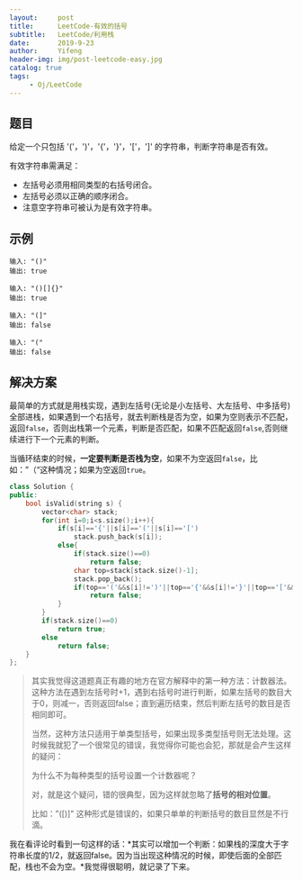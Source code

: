 ```yaml
---
layout:     post
title:      LeetCode-有效的括号
subtitle:   LeetCode/利用栈
date:       2019-9-23
author:     Yifeng
header-img: img/post-leetcode-easy.jpg
catalog: true
tags:
     - Oj/LeetCode
---
```


## 题目

给定一个只包括 '('，')'，'{'，'}'，'['，']' 的字符串，判断字符串是否有效。

有效字符串需满足：

- 左括号必须用相同类型的右括号闭合。
- 左括号必须以正确的顺序闭合。
- 注意空字符串可被认为是有效字符串。



## 示例

```
输入: "()"
输出: true

输入: "()[]{}"
输出: true

输入: "(]"
输出: false

输入: "("
输出: false
```



## 解决方案

​       最简单的方式就是用栈实现，遇到左括号(无论是小左括号、大左括号、中多括号)全部进栈，如果遇到一个右括号，就去判断栈是否为空，如果为空则表示不匹配，返回`false`，否则出栈第一个元素，判断是否匹配，如果不匹配返回`false`,否则继续进行下一个元素的判断。

​      当循环结束的时候，**一定要判断是否栈为空**，如果不为空返回`false`，比如：”（“这种情况；如果为空返回`true`。

```c++
class Solution {
public:
    bool isValid(string s) {
        vector<char> stack;
        for(int i=0;i<s.size();i++){
            if(s[i]=='{'||s[i]=='('||s[i]=='[')
                stack.push_back(s[i]);
            else{
                if(stack.size()==0)
                    return false;
                char top=stack[stack.size()-1];
                stack.pop_back();
                if(top=='('&&s[i]!=')'||top=='{'&&s[i]!='}'||top=='['&&s[i]!=']')
                    return false;
            }
        }
        if(stack.size()==0)
            return true;
        else
            return false;
    }
};
```



> ​    其实我觉得这道题真正有趣的地方在官方解释中的第一种方法：计数器法。这种方法在遇到左括号时+1，遇到右括号时进行判断，如果左括号的数目大于0，则减一，否则返回false；直到遍历结束，然后判断左括号的数目是否相同即可。
>
>    当然，这种方法只适用于单类型括号，如果出现多类型括号则无法处理。这时候我就犯了一个很常见的错误，我觉得你可能也会犯，那就是会产生这样的疑问：
>
>    为什么不为每种类型的括号设置一个计数器呢？
>
>    对，就是这个疑问，错的很典型，因为这样就忽略了**括号的相对位置**。 
>
>    比如：”([)]" 这种形式是错误的，如果只单单的判断括号的数目显然是不行滴。

​    我在看评论时看到一句这样的话：*其实可以增加一个判断：如果栈的深度大于字符串长度的1/2，就返回false。因为当出现这种情况的时候，即使后面的全部匹配，栈也不会为空。*我觉得很聪明，就记录了下来。


  